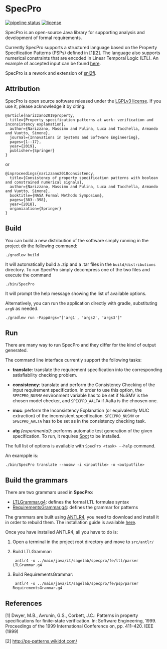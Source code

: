# SpecPro

[![pipeline status](https://gitlab.sagelab.it/sage/SpecPro/badges/master/pipeline.svg)](https://gitlab.sagelab.it/sage/SpecPro/commits/master)
[![license](https://img.shields.io/badge/license-LGPLv3-blue.svg)](LICENSE)

SpecPro is an open-source Java library for supporting
analysis and development of formal requirements.

Currently SpecPro supports a structured language based on the Property Specification Patterns (PSPs) defined in [1][2].
The language also supports numerical constraints that are encoded in Linear Temporal Logic (LTL). 
An example of accepted input can be found [here](https://github.com/SAGE-Lab/robot-arm-usecase). 

SpecPro is a rework and extension of [snl2fl](https://github.com/SAGE-Lab/snl2fl). 

## Attribution

   SpecPro is open source software released under the [LGPLv3 license](LICENSE). If you use it, please acknowledge it by citing:

    @article{narizzano2019property,
      title={Property specification patterns at work: verification and inconsistency explanation},
      author={Narizzano, Massimo and Pulina, Luca and Tacchella, Armando and Vuotto, Simone},
      journal={Innovations in Systems and Software Engineering},
      pages={1--17},
      year={2019},
      publisher={Springer}
    }

or

    @inproceedings{narizzano2018consistency,
      title={Consistency of property specification patterns with boolean and constrained numerical signals},
      author={Narizzano, Massimo and Pulina, Luca and Tacchella, Armando and Vuotto, Simone},
      booktitle={NASA Formal Methods Symposium},
      pages={383--398},
      year={2018},
      organization={Springer}
    }

## Build
    
You can build a new distribution of the software simply running in the project dir the following command:
   
    ./gradlew build
      
It will automatically build a .zip and a .tar files in the `build/distributions` directory.
To run SpecPro simply decompress one of the two files and execute the command
   
    ./bin/SpecPro
      
It will prompt the help message showing the list of available options.
   
Alternatively, you can run the application directly with gradle, substituting `argN` as needed.
      
    ./gradlew run -PappArgs="['arg1', 'args2', 'args3']" 
      
## Run
      
There are many way to run SpecPro and they differ for the kind of output generated.

The command line interface currently support the following tasks:

* **translate**: translate the requirement specification into the corresponding satisfiability checking problem.

* **consistency**: translate and perform the Consistency Checking of the input requirement specification. 
                   In order to use this option, the `SPECPRO_NUSMV` environment variable has to be set if NuSMV 
                   is the chosen model checker, and `SPECPRO_AALTA` if Aalta is the choosen one.
                   
* **muc**: perform the Inconsistency Explanation (or equivalently MUC extraction) of the inconsistent specification.
                  `SPECPRO_NUSMV` or `SPECPRO_AALTA` has to be set as in the consistency checking task.
                
* **atg**  _(experimental)_: performs automatic test generation of the given specification. To run, it requires 
                             [Spot](https://spot.lrde.epita.fr/) to be installed.

The full list of options is available with `SpecPro <task> --help` command.
 
An exampple is:
    
    ./bin/SpecPro translate --nusmv -i <inputfile> -o <outputfile>

     

## Build the grammars

There are two grammars used in **SpecPro**: 

* [LTLGrammar.g4](src/antlr/LTLGrammar.g4): defines the formal LTL formulae syntax
* [RequirementsGrammar.g4](src/antlr/RequirementsGrammar.g4): defines the grammar for patterns

The grammars are built using [ANTLR4](http://www.antlr.org/), you need to download and install
it in order to rebuild them. The installation guide is available
[here](https://github.com/antlr/antlr4/blob/master/doc/getting-started.md).
 
Once you have installed ANTLR4, all you have to do is:

1. Open a terminal in the project root directory and move to `src/antlr/`

2. Build LTLGrammar:

        antlr4 -o ../main/java/it/sagelab/specpro/fe/ltl/parser LTLGrammar.g4

3. Build RequirementsGrammar:
        
        antlr4 -o ../main/java/it/sagelab/specpro/fe/psp/parser RequirementsGrammar.g4

## References

   [1] Dwyer, M.B., Avrunin, G.S., Corbett, J.C.: Patterns in property
   specifications for finite-state verification. In: Software
   Engineering, 1999. Proceedings of the 1999 International Conference
   on, pp. 411–420. IEEE (1999)

   [2] http://ps-patterns.wikidot.com/
